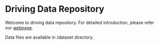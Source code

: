 # Driving Data Repository

Welcome to driving data repository. For detailed introduction, please refer our [webpage](https://2d9b96b7.github.io/DASK/). 

Data files are available in /dataset directory.
